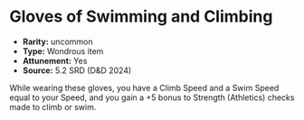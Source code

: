 
# Gloves of Swimming and Climbing

* **Rarity:** uncommon
* **Type:** Wondrous item
* **Attunement:** Yes
* **Source:** 5.2 SRD (D&D 2024)


While wearing these gloves, you have a Climb Speed and a Swim Speed equal to your Speed, and you gain a +5 bonus to Strength (Athletics) checks made to climb or swim.
